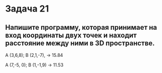 # Задача 21 #

## Напишите программу, которая принимает на вход координаты двух точек и находит расстояние между ними в 3D пространстве. ##

A (3,6,8); B (2,1,-7), -> 15.84

A (7,-5, 0); B (1,-1,9) -> 11.53